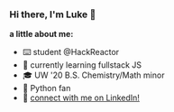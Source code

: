 ### Hi there, I'm Luke 👋
**a little about me:**
- ⌨️ student @HackReactor
- 🌱 currently learning fullstack JS
- 🎓 UW '20 B.S. Chemistry/Math minor
- 🐍 Python fan
- 🔗 [connect with me on LinkedIn!](https://www.linkedin.com/in/lukehatcher98/)
